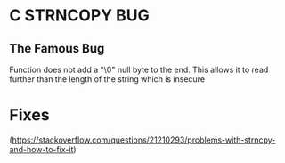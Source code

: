 # C STRNCOPY BUG

## The Famous Bug
Function does not add a "\0" null byte to the end. This allows it to read
further than the length of the string which is insecure

# Fixes
(https://stackoverflow.com/questions/21210293/problems-with-strncpy-and-how-to-fix-it)
